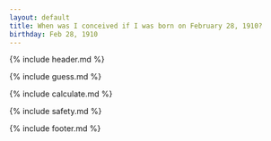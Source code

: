 ```yaml
---
layout: default
title: When was I conceived if I was born on February 28, 1910?
birthday: Feb 28, 1910
---
```


{% include header.md %}

{% include guess.md %}

{% include calculate.md %}

{% include safety.md %}

{% include footer.md %}



